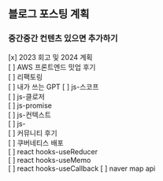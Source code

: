 ## 블로그 포스팅 계획

### 중간중간 컨텐츠 있으면 추가하기

[x] 2023 회고 및 2024 계획   
[ ] AWS 프론트엔드 밋업 후기     
[ ] 리팩토링   
[ ] 내가 쓰는 GPT
[ ] js-스코프    
[ ] js-클로저    
[ ] js-promise    
[ ] js-컨텍스트    
[ ] js-    
[ ] 커뮤니티 후기    
[ ] 쿠버네티스 배포    
[ ] react hooks-useReducer    
[ ] react hooks-useMemo    
[ ] react hooks-useCallback
[ ] naver map api    

